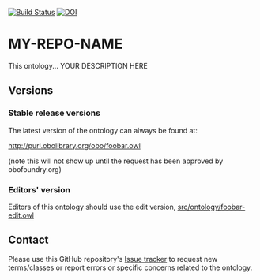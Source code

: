 [![Build Status](https://travis-ci.org/MY-GITHUB-ORG/MY-REPO-NAME.svg?branch=master)](https://travis-ci.org/MY-GITHUB-ORG/MY-REPO-NAME)
[![DOI](https://zenodo.org/badge/13996/MY-GITHUB-ORG/MY-REPO-NAME.svg)](https://zenodo.org/badge/latestdoi/13996/MY-GITHUB-ORG/MY-REPO-NAME)

# MY-REPO-NAME

This ontology... YOUR DESCRIPTION HERE

## Versions

### Stable release versions

The latest version of the ontology can always be found at:

http://purl.obolibrary.org/obo/foobar.owl

(note this will not show up until the request has been approved by obofoundry.org)

### Editors' version

Editors of this ontology should use the edit version, [src/ontology/foobar-edit.owl](src/ontology/foobar-edit.owl)

## Contact
Please use this GitHub repository's [Issue tracker](https://github.com/MY-GITHUB-ORG/MY-REPO-NAME/issues) to request new terms/classes or report errors or specific concerns related to the ontology.

